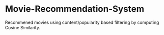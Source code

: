 # Movie-Recommendation-System
Recommened movies using content/popularity based filtering by computing Cosine Similarity.
